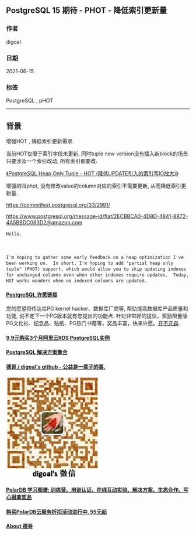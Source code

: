## PostgreSQL 15 期待 - PHOT - 降低索引更新量  
              
### 作者              
digoal              
              
### 日期              
2021-06-15               
              
### 标签              
PostgreSQL , pHOT       
              
----              
              
## 背景       
增强HOT , 降低索引更新需求.    
  
当前HOT仅限于索引字段未更新, 同时tuple new version没有插入新block的场景. 只要涉及一个索引改动, 所有索引都要改.   
  
[《PostgreSQL Heap Only Tuple - HOT (降低UPDATE引入的索引写IO放大)》](../201809/20180925_02.md)    
  
增强的叫phot, 没有修改value的column对应的索引不需要更新, 从而降低索引更新量.  
  
https://commitfest.postgresql.org/33/2981/  
  
https://www.postgresql.org/message-id/flat/2ECBBCA0-4D8D-4841-8872-4A5BBDC063D2@amazon.com         
    
```  
Hello,  
  
  
  
I'm hoping to gather some early feedback on a heap optimization I've  
been working on.  In short, I'm hoping to add "partial heap only  
tuple" (PHOT) support, which would allow you to skip updating indexes  
for unchanged columns even when other indexes require updates.  Today,  
HOT works wonders when no indexed columns are updated.   
```  
  
  
#### [PostgreSQL 许愿链接](https://github.com/digoal/blog/issues/76 "269ac3d1c492e938c0191101c7238216")
您的愿望将传达给PG kernel hacker、数据库厂商等, 帮助提高数据库产品质量和功能, 说不定下一个PG版本就有您提出的功能点. 针对非常好的提议，奖励限量版PG文化衫、纪念品、贴纸、PG热门书籍等，奖品丰富，快来许愿。[开不开森](https://github.com/digoal/blog/issues/76 "269ac3d1c492e938c0191101c7238216").  
  
  
#### [9.9元购买3个月阿里云RDS PostgreSQL实例](https://www.aliyun.com/database/postgresqlactivity "57258f76c37864c6e6d23383d05714ea")
  
  
#### [PostgreSQL 解决方案集合](https://yq.aliyun.com/topic/118 "40cff096e9ed7122c512b35d8561d9c8")
  
  
#### [德哥 / digoal's github - 公益是一辈子的事.](https://github.com/digoal/blog/blob/master/README.md "22709685feb7cab07d30f30387f0a9ae")
  
  
![digoal's wechat](../pic/digoal_weixin.jpg "f7ad92eeba24523fd47a6e1a0e691b59")
  
  
#### [PolarDB 学习图谱: 训练营、培训认证、在线互动实验、解决方案、生态合作、写心得拿奖品](https://www.aliyun.com/database/openpolardb/activity "8642f60e04ed0c814bf9cb9677976bd4")
  
  
#### [购买PolarDB云服务折扣活动进行中, 55元起](https://www.aliyun.com/activity/new/polardb-yunparter?userCode=bsb3t4al "e0495c413bedacabb75ff1e880be465a")
  
  
#### [About 德哥](https://github.com/digoal/blog/blob/master/me/readme.md "a37735981e7704886ffd590565582dd0")
  
